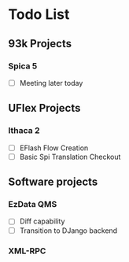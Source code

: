 # Todo List

## 93k Projects

### Spica 5

- [ ] Meeting later today

## UFlex Projects

### Ithaca 2

- [ ] EFlash Flow Creation
- [ ] Basic Spi Translation Checkout

## Software projects

### EzData QMS

- [ ] Diff capability
- [ ] Transition to DJango backend

### XML-RPC
